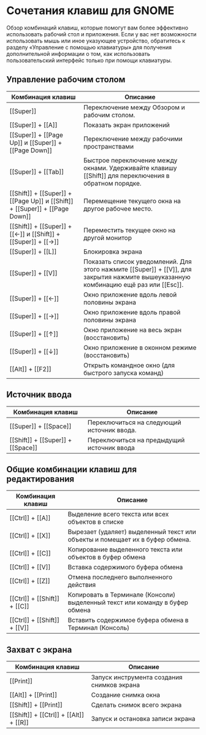 # Сочетания клавиш для GNOME

Обзор комбинаций клавиш, которые помогут вам более эффективно использовать рабочий стол и приложения. Если у вас нет возможности использовать мышь или иное указующее устройство, обратитесь к разделу «Управление с помощью клавиатуры» для получения дополнительной информации о том, как использовать пользовательский интерфейс только при помощи клавиатуры.

## Управление рабочим столом

| Комбинация клавиш                                                           | Описание                                                                                                                             |
| --------------------------------------------------------------------------- | ------------------------------------------------------------------------------------------------------------------------------------ |
| [[Super]]                                                                   | Переключение между Обзором и рабочим столом.                                                                                         |
| [[Super]] + [[A]]                                                           | Показать экран приложений                                                                                                            |
| [[Super]] + [[Page Up]] и [[Super]] + [[Page Down]]                         | Переключение между рабочими пространствами                                                                                           |
| [[Super]] + [[Tab]]                                                         | Быстрое переключение между окнами. Удерживайте клавишу [[Shift]] для переключения в обратном порядке.                                |
| [[Shift]] + [[Super]] + [[Page Up]] и [[Shift]] + [[Super]] + [[Page Down]] | Перемещение текущего окна на другое рабочее место.                                                                                   |
| [[Shift]] + [[Super]] + [[←]] и [[Shift]] + [[Super]] + [[→]]               | Переместить текущее окно на другой монитор                                                                                           |
| [[Super]] + [[L]]                                                           | Блокировка экрана                                                                                                                    |
| [[Super]] + [[V]]                                                           | Показать список уведомлений. Для этого нажмите [[Super]] + [[V]], для закрытия нажмите вышеуказанную комбинацию ещё раз или [[Esc]]. |
| [[Super]] + [[←]]                                                           | Окно приложение вдоль левой половины экрана                                                                                          |
| [[Super]] + [[→]]                                                           | Окно приложение вдоль правой половины экрана                                                                                         |
| [[Super]] + [[↑]]                                                           | Окно приложение на весь экран (восстановить)                                                                                          |
| [[Super]] + [[↓]]                                                           | Окно приложение в оконном режиме (восстановить)                                                                                       |
| [[Alt]] + [[F2]]                                                            | Открыть командное окно (для быстрого запуска команд)                                                                                 |

## Источник ввода

| Комбинация клавиш                 | Описание                                   |
| --------------------------------- | ------------------------------------------ |
| [[Super]] + [[Space]]             | Переключиться на следующий источник ввода. |
| [[Shift]] + [[Super]] + [[Space]] | Переключиться на предыдущий источник ввода |

## Общие комбинации клавиш для редактирования

| Комбинация клавиш            | Описание                                                                      |
| ---------------------------- | ----------------------------------------------------------------------------- |
| [[Ctrl]] + [[A]]             | Выделение всего текста или всех объектов в списке                             |
| [[Ctrl]] + [[X]]             | Вырезает (удаляет) выделенный текст или объекты и помещает их в буфер обмена. |
| [[Ctrl]] + [[C]]             | Копирование выделенного текста или объектов в буфер обмена                    |
| [[Ctrl]] + [[V]]             | Вставка содержимого буфера обмена                                             |
| [[Ctrl]] + [[Z]]             | Отмена последнего выполненного действия                                       |
| [[Ctrl]] + [[Shift]] + [[C]] | Копировать в Терминале (Консоли) выделенный текст или команду в буфер обмена  |
| [[Ctrl]] + [[Shift]] + [[V]] | Вставить содержимое буфера обмена в Терминал (Консоль)                        |

## Захват с экрана

| Комбинация клавиш                      | Описание                                   |
| -------------------------------------- | ------------------------------------------ |
| [[Print]]                              | Запуск инструмента создания снимков экрана |
| [[Alt]] + [[Print]]                    | Создание снимка окна                       |
| [[Shift]] + [[Print]]                  | Сделать снимок всего экрана                |
| [[Shift]] + [[Ctrl]] + [[Alt]] + [[R]] | Запуск и остановка записи экрана           |
